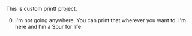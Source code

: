 This is custom printf project.

0. I'm not going anywhere. You can print that wherever you want to. I'm here and I'm a Spur for life

